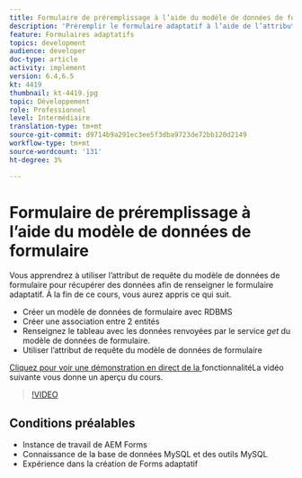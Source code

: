 ```yaml
---
title: Formulaire de préremplissage à l’aide du modèle de données de formulaire
description: 'Préremplir le formulaire adaptatif à l’aide de l’attribut de requête du modèle de données de formulaire '
feature: Formulaires adaptatifs
topics: development
audience: developer
doc-type: article
activity: implement
version: 6.4,6.5
kt: 4419
thumbnail: kt-4419.jpg
topic: Développement
role: Professionnel
level: Intermédiaire
translation-type: tm+mt
source-git-commit: d9714b9a291ec3ee5f3dba9723de72bb120d2149
workflow-type: tm+mt
source-wordcount: '131'
ht-degree: 3%

---
```



# Formulaire de préremplissage à l’aide du modèle de données de formulaire

Vous apprendrez à utiliser l’attribut de requête du modèle de données de formulaire pour récupérer des données afin de renseigner le formulaire adaptatif.
À la fin de ce cours, vous aurez appris ce qui suit.

* Créer un modèle de données de formulaire avec RDBMS
* Créer une association entre 2 entités
* Renseignez le tableau avec les données renvoyées par le service _get_ du modèle de données de formulaire.
* Utiliser l’attribut de requête du modèle de données de formulaire


[Cliquez pour voir une démonstration en direct de la ](https://forms.enablementadobe.com/content/dam/formsanddocuments/fdmwithrequestparameterinurl/jcr:content?wcmmode=disabled&amp;empID=207)
fonctionnalitéLa vidéo suivante vous donne un aperçu du cours.
>[!VIDEO](https://video.tv.adobe.com/v/36387/quality=9)

## Conditions préalables

* Instance de travail de AEM Forms
* Connaissance de la base de données MySQL et des outils MySQL
* Expérience dans la création de Forms adaptatif

